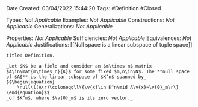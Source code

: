 <br />
<br />

Date Created: 03/04/2022 15:44:20
Tags: #Definition #Closed

Types: _Not Applicable_
Examples: _Not Applicable_
Constructions: _Not Applicable_
Generalizations: _Not Applicable_

Properties: _Not Applicable_
Sufficiencies: _Not Applicable_
Equivalences: _Not Applicable_
Justifications: [[Null space is a linear subspace of tuple space]]

``` ad-Definition
title: Definition.

_Let $K$ be a field and consider an $m\times n$ matrix $A\in\mat{m\times n}{K}$ for some fixed $m,n\in\N$. The **null space of $A$** is the linear subspace of $K^n$ spanned by_
$$\begin{equation}
    \null\l(A\r)\coloneqq\l\{\v{x}\in K^n\mid A\v{x}=\v{0}_m\r\}
\end{equation}$$
_of $K^m$, where $\v{0}_m$ is its zero vector._

```
